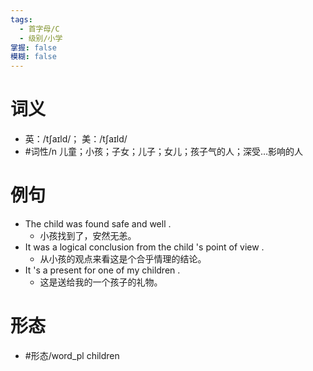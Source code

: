 ```yaml
---
tags:
  - 首字母/C
  - 级别/小学
掌握: false
模糊: false
---
```

# 词义
- 英：/tʃaɪld/； 美：/tʃaɪld/
- #词性/n  儿童；小孩；子女；儿子；女儿；孩子气的人；深受…影响的人
# 例句
- The child was found safe and well .
	- 小孩找到了，安然无恙。
- It was a logical conclusion from the child 's point of view .
	- 从小孩的观点来看这是个合乎情理的结论。
- It 's a present for one of my children .
	- 这是送给我的一个孩子的礼物。
# 形态
- #形态/word_pl children

